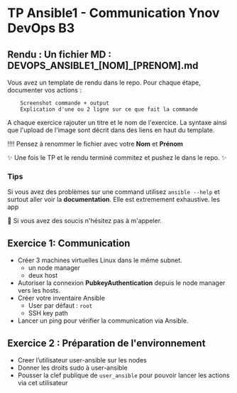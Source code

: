 # TP Ansible1 - Communication Ynov DevOps B3


## **Rendu :** Un fichier MD : DEVOPS_ANSIBLE1_[NOM]\_[PRENOM].md

Vous avez un template de rendu dans le repo. 
Pour chaque étape, documenter vos actions : 

        Screenshot commande + output
        Explication d'une ou 2 ligne sur ce que fait la commande
        
A chaque exercice rajouter un titre et le nom de l'exercice. La syntaxe ainsi que l'upload de l'image sont décrit dans des liens en haut du template.

:bangbang::bangbang: Pensez à renommer le fichier avec votre **Nom** et **Prénom**

:sparkles: Une fois le TP et le rendu terminé commitez et pushez le dans le repo. :sparkles:
  
### Tips   
Si vous avez des problèmes sur une command utilisez `ansible --help` et surtout aller voir la **documentation**. Elle est extremement exhaustive. les app

:raising_hand: Si vous avez des soucis n'hésitez pas à m'appeler. 
 
## Exercice 1: Communication

- Créer 3 machines virtuelles Linux dans le même subnet.
  - un node manager
  - deux host
- Autoriser la connexion **PubkeyAuthentication** depuis le node manager vers les hosts.
- Créer votre inventaire Ansible
  - User par défaut : `root`
  - SSH key path 
- Lancer un ping pour vérifier la communication via Ansible. 

## Exercice 2 : Préparation de l'environnement

- Creer l’utilisateur user-ansible sur les nodes
- Donner les droits sudo à user-ansible
- Pousser la clef publique de `user_ansible` pour pouvoir lancer les actions via cet utilisateur



